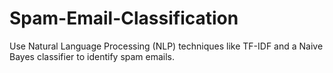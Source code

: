 # Spam-Email-Classification
Use Natural Language Processing (NLP) techniques like TF-IDF and a Naive Bayes classifier to identify spam emails.

